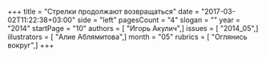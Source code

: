 +++
title = "Стрелки продолжают возвращаться"
date = "2017-03-02T11:22:38+03:00"
side = "left"
pagesCount = "4"
slogan = ""
year = "2014"
startPage = "10"
authors = [ "Игорь Акулич",]
issues = [ "2014_05",]
illustrators = [ "Алие Аблямитова",]
month = "05"
rubrics = [ "Оглянись вокруг",]
+++
